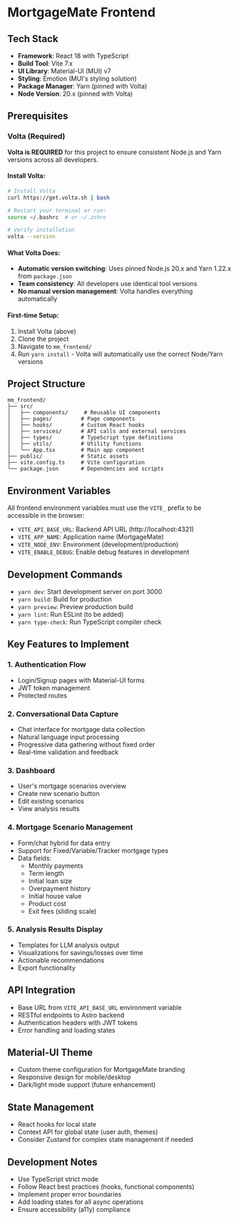 # MortgageMate Frontend

## Tech Stack
- **Framework**: React 18 with TypeScript
- **Build Tool**: Vite 7.x
- **UI Library**: Material-UI (MUI) v7
- **Styling**: Emotion (MUI's styling solution)
- **Package Manager**: Yarn (pinned with Volta)
- **Node Version**: 20.x (pinned with Volta)

## Prerequisites

### Volta (Required)
**Volta is REQUIRED** for this project to ensure consistent Node.js and Yarn versions across all developers.

#### Install Volta:
```bash
# Install Volta
curl https://get.volta.sh | bash

# Restart your terminal or run:
source ~/.bashrc  # or ~/.zshrc

# Verify installation
volta --version
```

#### What Volta Does:
- **Automatic version switching**: Uses pinned Node.js 20.x and Yarn 1.22.x from `package.json`
- **Team consistency**: All developers use identical tool versions
- **No manual version management**: Volta handles everything automatically

#### First-time Setup:
1. Install Volta (above)
2. Clone the project
3. Navigate to `mm_frontend/`
4. Run `yarn install` - Volta will automatically use the correct Node/Yarn versions

## Project Structure
```
mm_frontend/
├── src/
│   ├── components/     # Reusable UI components
│   ├── pages/         # Page components
│   ├── hooks/         # Custom React hooks
│   ├── services/      # API calls and external services
│   ├── types/         # TypeScript type definitions
│   ├── utils/         # Utility functions
│   └── App.tsx        # Main app component
├── public/            # Static assets
├── vite.config.ts     # Vite configuration
└── package.json       # Dependencies and scripts
```

## Environment Variables
All frontend environment variables must use the `VITE_` prefix to be accessible in the browser:
- `VITE_API_BASE_URL`: Backend API URL (http://localhost:4321)
- `VITE_APP_NAME`: Application name (MortgageMate)
- `VITE_NODE_ENV`: Environment (development/production)
- `VITE_ENABLE_DEBUG`: Enable debug features in development

## Development Commands
- `yarn dev`: Start development server on port 3000
- `yarn build`: Build for production
- `yarn preview`: Preview production build
- `yarn lint`: Run ESLint (to be added)
- `yarn type-check`: Run TypeScript compiler check

## Key Features to Implement

### 1. Authentication Flow
- Login/Signup pages with Material-UI forms
- JWT token management
- Protected routes

### 2. Conversational Data Capture
- Chat interface for mortgage data collection
- Natural language input processing
- Progressive data gathering without fixed order
- Real-time validation and feedback

### 3. Dashboard
- User's mortgage scenarios overview
- Create new scenario button
- Edit existing scenarios
- View analysis results

### 4. Mortgage Scenario Management
- Form/chat hybrid for data entry
- Support for Fixed/Variable/Tracker mortgage types
- Data fields:
  - Monthly payments
  - Term length  
  - Initial loan size
  - Overpayment history
  - Initial house value
  - Product cost
  - Exit fees (sliding scale)

### 5. Analysis Results Display
- Templates for LLM analysis output
- Visualizations for savings/losses over time
- Actionable recommendations
- Export functionality

## API Integration
- Base URL from `VITE_API_BASE_URL` environment variable
- RESTful endpoints to Astro backend
- Authentication headers with JWT tokens
- Error handling and loading states

## Material-UI Theme
- Custom theme configuration for MortgageMate branding
- Responsive design for mobile/desktop
- Dark/light mode support (future enhancement)

## State Management
- React hooks for local state
- Context API for global state (user auth, themes)
- Consider Zustand for complex state management if needed

## Development Notes
- Use TypeScript strict mode
- Follow React best practices (hooks, functional components)
- Implement proper error boundaries
- Add loading states for all async operations
- Ensure accessibility (a11y) compliance